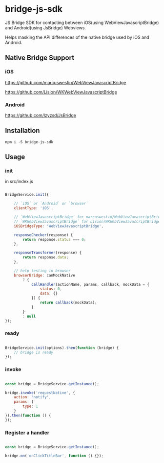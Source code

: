 
# bridge-js-sdk

JS Bridge SDK for contacting between iOS(using WebViewJavascriptBridge) and Android(using JsBridge) Webviews.

Helps masking the API differences of the native bridge used by iOS and Android.


## Native Bridge Support

### iOS

https://github.com/marcuswestin/WebViewJavascriptBridge

https://github.com/Lision/WKWebViewJavascriptBridge


### Android

https://github.com/lzyzsd/JsBridge


## Installation

`npm i -S bridge-js-sdk`


## Usage

### init

in src/index.js

```js

BridgeService.init({

    // `iOS` or `Android` or `browser`
    clientType: 'iOS',

    // `WebViewJavascriptBridge` for marcuswestin/WebViewJavascriptBridge 
    // `WKWebViewJavascriptBridge` for Lision/WKWebViewJavascriptBridge
    iOSBridgeType: 'WebViewJavascriptBridge',

    responseChecker(response) {
        return response.status === 0;
    },

    responseTransformer(response) {
        return response.data;
    },

    // help testing in browser
    browserBridge: canMockNative
        ? {
            callHandler(actionName, params, callback, mockData = {
                status: 0,
                data: {}
            }) {
                return callback(mockData);
            }
        }
        : null
});

```


### ready

```js

BridgeService.init(options).then(function (bridge) {
    // bridge is ready
});

```


### invoke

```js

const bridge = BridgeService.getInstance();

bridge.invoke('requestNative', {
    action: 'notify',
    params: {
        type: 1
    }
}).then(function () {
});

```


### Register a handler

```js

const bridge = BridgeService.getInstance();

bridge.on('onClickTitleBar', function () {});

```
